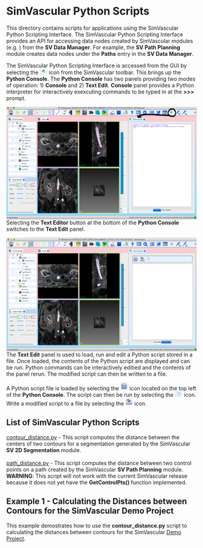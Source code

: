 
# SimVascular Python Scripts #

This directory contains scripts for applications using the SimVascular Python Scripting Interface. The SimVascular Python Scripting Interface provides an API for accessing data nodes created by SimVascular modules (e.g. ) from the **SV Data Manager**. For example, the **SV Path Planning** module creates data nodes under the **Paths** entry in the **SV Data Manager**.

The SimVascular Python Scripting Interface is accessed from the GUI by selecting the <img src="images/icon.png" alt="drawing" width="20"/> icon from the SimVascular toolbar. This brings up the **Python Console**. The **Python Console** has two panels providing two modes of operation: 1) **Console** and 2) **Text Edit**. **Console** panel provides a Python interpreter for interactively exexcuting commands to be typed in at the **>>>** prompt. 

<img src="images/console.png" alt="SimVascular Python Console" width=800 style="float: left; margin-right: 10px;" />

<br>


Selecting the **Text Editor** button at the bottom of the **Python Console** switches to the **Text Edit** panel.

<img src="images/console-text.png" alt="SimVascular Python Console" width=800 style="float: left; margin-right: 10px;" />

The **Text Edit** panel is used to load, run and edit a Python script stored in a file. Once loaded, the contents of the Python script are displayed and can be run. Python commands can be interactively editied and the contents of the panel rerun. The modified script can then be written to a file.

A Python script file is loaded by selecting the <img src="images/load-script.png" alt="drawing" width="20"/> icon located on the top left of the **Python Console**. The script can then be run by selecting the <img src="images/run-script.png" alt="drawing" width="20"/> icon. Write a modified script to a file by selecting the <img src="images/save-script.png" alt="drawing" width="20"/> icon.


## List of SimVascular Python Scripts ##

[contour_distance.py](contour_distance.py) - This script computes the distance between the centers of two contours
for a segmentation generated by the SimVascular **SV 2D Segmentation** module.
<br><br>
[path_distance.py](path_distance.py) - This script computes the distance between two control points
on a path created by the SimVascular **SV Path Planning** module. **WARNING**: This script will not work with the current SimVascular release because it does not yet have the **GetControlPts()** function implemented.

## Example 1 - Calculating the Distances between Contours for the SimVascular Demo Project
This example demostrates how to use the **contour_distance.py** script to calculating the distances between contours for the SimVascular [Demo Project](http://simvascular.github.io/docsQuickGuide.html#segmentation).

